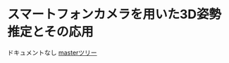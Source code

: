 # スマートフォンカメラを用いた3D姿勢推定とその応用

ドキュメントなし [masterツリー](https://github.com/kanaru0928/3DTracking_PostProcessing/tree/master)

